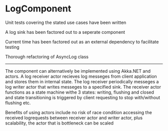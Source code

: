 # LogComponent

Unit tests covering the stated use cases have been written

A log sink has been factored out to a seperate component

Current time has been factored out as an external dependency to facilitate testing

Thorough refactoring of AsyncLog class

_______________________________________

The component can alternatively be implemented using Akka.NET and actors.
A log receiver actor recieves log messeges from client application and stores them in internal state.
The log receiver periodically messeges a log writer actor that writes messeges to a specified sink.
The receiver actor functions as a state machine withe 3 states: writing, flushing and closed and state 
transitioning is triggered by client requesting to stop with/without flushing etc.

Benefits of using actors include no risk of race condition accessing the received logrequests between receiver actor and writer actor,
plus scalability, the actor that is bottleneck can be scaled
